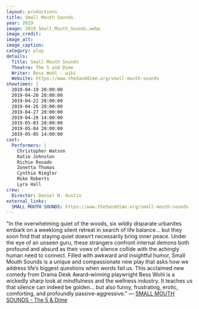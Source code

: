 ```yaml
---
layout: productions
title: Small Mouth Sounds
year: 2019
image: 2019_Small_Mouth_Sounds.webp
image_credit: 
image_alt:
image_caption:
category: play
details:
  Title: Small Mouth Sounds
  Theatre: The 5 and Dime
  Writer: Bess Wohl - wiki
  Website: https://www.the5anddime.org/small-mouth-sounds
showtimes: |
  2019-04-19 20:00:00
  2019-04-20 20:00:00
  2019-04-22 20:00:00
  2019-04-26 20:00:00
  2019-04-27 20:00:00
  2019-04-28 14:00:00
  2019-05-03 20:00:00
  2019-05-04 20:00:00
  2019-05-05 14:00:00
cast:
  Performers: |
    Christopher Watson
    Katie Johnston
    Richie Rosado
    Zonetta Thomas
    Cynthia Riegler
    Mike Roberts
    Lyra Hall
crew:
  Director: Daniel N. Austin
external_links:
  SMALL MOUTH SOUNDS: https://www.the5anddime.org/small-mouth-sounds
---
```

"In the overwhelming quiet of the woods, six wildly disparate urbanites embark on a weeklong silent retreat in search of life balance… but they soon find that staying quiet doesn’t necessarily bring inner peace. Under the eye of an unseen guru, these strangers confront internal demons both profound and absurd as their vows of silence collide with the achingly human need to connect. Filled with awkward and insightful humor, Small Mouth Sounds is a unique and compassionate new play that asks how we address life’s biggest questions when words fail us. This acclaimed new comedy from Drama Desk Award–winning playwright Bess Wohl is a wickedly sharp look at mindfulness and the wellness industry. It teaches us that silence can indeed be golden… but also funny, frustrating, erotic, comforting, and profoundly passive-aggressive." — [SMALL MOUTH SOUNDS - The 5 & Dime](https://www.the5anddime.org/small-mouth-sounds)
